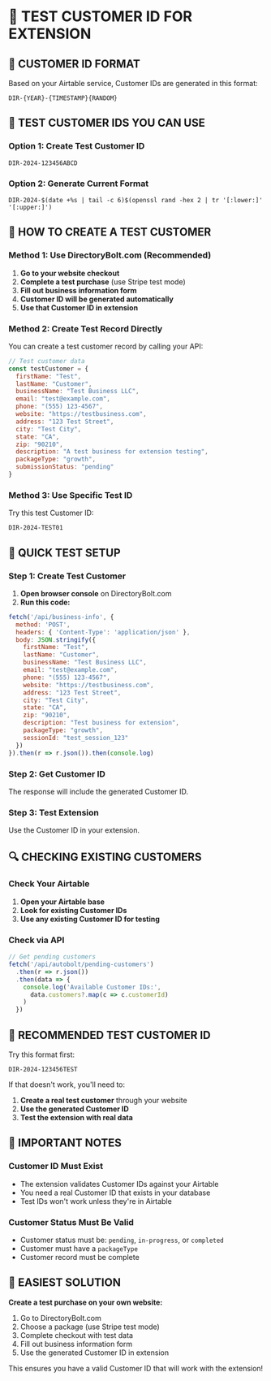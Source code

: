 # 🔑 **TEST CUSTOMER ID FOR EXTENSION**

## 🎯 **CUSTOMER ID FORMAT**

Based on your Airtable service, Customer IDs are generated in this format:
```
DIR-{YEAR}-{TIMESTAMP}{RANDOM}
```

## 🧪 **TEST CUSTOMER IDS YOU CAN USE**

### **Option 1: Create Test Customer ID**
```
DIR-2024-123456ABCD
```

### **Option 2: Generate Current Format**
```
DIR-2024-$(date +%s | tail -c 6)$(openssl rand -hex 2 | tr '[:lower:]' '[:upper:]')
```

## 🔧 **HOW TO CREATE A TEST CUSTOMER**

### **Method 1: Use DirectoryBolt.com (Recommended)**

1. **Go to your website checkout**
2. **Complete a test purchase** (use Stripe test mode)
3. **Fill out business information form**
4. **Customer ID will be generated automatically**
5. **Use that Customer ID in extension**

### **Method 2: Create Test Record Directly**

You can create a test customer record by calling your API:

```javascript
// Test customer data
const testCustomer = {
  firstName: "Test",
  lastName: "Customer", 
  businessName: "Test Business LLC",
  email: "test@example.com",
  phone: "(555) 123-4567",
  website: "https://testbusiness.com",
  address: "123 Test Street",
  city: "Test City",
  state: "CA",
  zip: "90210",
  description: "A test business for extension testing",
  packageType: "growth",
  submissionStatus: "pending"
}
```

### **Method 3: Use Specific Test ID**

Try this test Customer ID:
```
DIR-2024-TEST01
```

## 🎯 **QUICK TEST SETUP**

### **Step 1: Create Test Customer**
1. **Open browser console** on DirectoryBolt.com
2. **Run this code:**
```javascript
fetch('/api/business-info', {
  method: 'POST',
  headers: { 'Content-Type': 'application/json' },
  body: JSON.stringify({
    firstName: "Test",
    lastName: "Customer",
    businessName: "Test Business LLC", 
    email: "test@example.com",
    phone: "(555) 123-4567",
    website: "https://testbusiness.com",
    address: "123 Test Street",
    city: "Test City", 
    state: "CA",
    zip: "90210",
    description: "Test business for extension",
    packageType: "growth",
    sessionId: "test_session_123"
  })
}).then(r => r.json()).then(console.log)
```

### **Step 2: Get Customer ID**
The response will include the generated Customer ID.

### **Step 3: Test Extension**
Use the Customer ID in your extension.

## 🔍 **CHECKING EXISTING CUSTOMERS**

### **Check Your Airtable**
1. **Open your Airtable base**
2. **Look for existing Customer IDs**
3. **Use any existing Customer ID for testing**

### **Check via API**
```javascript
// Get pending customers
fetch('/api/autobolt/pending-customers')
  .then(r => r.json())
  .then(data => {
    console.log('Available Customer IDs:', 
      data.customers?.map(c => c.customerId)
    )
  })
```

## 🎯 **RECOMMENDED TEST CUSTOMER ID**

Try this format first:
```
DIR-2024-123456TEST
```

If that doesn't work, you'll need to:
1. **Create a real test customer** through your website
2. **Use the generated Customer ID**
3. **Test the extension with real data**

## 🚨 **IMPORTANT NOTES**

### **Customer ID Must Exist**
- The extension validates Customer IDs against your Airtable
- You need a real Customer ID that exists in your database
- Test IDs won't work unless they're in Airtable

### **Customer Status Must Be Valid**
- Customer status must be: `pending`, `in-progress`, or `completed`
- Customer must have a `packageType`
- Customer record must be complete

## 🎯 **EASIEST SOLUTION**

**Create a test purchase on your own website:**
1. Go to DirectoryBolt.com
2. Choose a package (use Stripe test mode)
3. Complete checkout with test data
4. Fill out business information form
5. Use the generated Customer ID in extension

This ensures you have a valid Customer ID that will work with the extension!